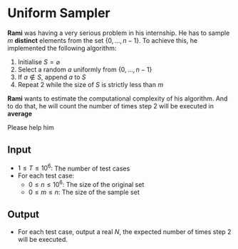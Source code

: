 # Uniform Sampler

**Rami** was having a very serious problem in his internship. He has to sample $m$ **distinct** elements from the set $\{0,\dots,n-1\}.$
To achieve this, he implemented the following algorithm:
1. Initialise $S=\varnothing$
2. Select a random $a$ uniformly from $\{0,\dots,n-1\}$
3. If $a\not\in S,$ append $a$ to $S$
4. Repeat $2$ while the size of $S$ is strictly less than $m$

**Rami** wants to estimate the computational complexity of his algorithm. And to do that, he will count the number of times step $2$ will be executed in **average**

Please help him

## Input
- $1\le T \le 10^6:$ The number of test cases
- For each test case:
	- $0\le n \le 10^6:$ The size of the original set
	- $0\le m\le n:$ The size of the sample set

## Output
- For each test case, output a real $N,$ the  expected number of times step $2$ will be executed.